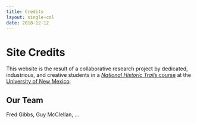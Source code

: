 ```yaml
---
title: Credits
layout: single-col
date: 2018-12-12
---
```


# Site Credits
This website is the result of a collaborative research project by dedicated, industrious, and creative students in a [_National Historic Trails_ course](http://fredgibbs.net/courses/trails) at the [University of New Mexico](http://unm.edu).

## Our Team
Fred Gibbs, Guy McClellan, ...
